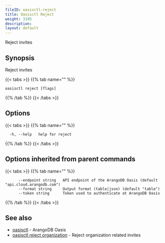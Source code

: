 ```yaml
---
fileID: oasisctl-reject
title: Oasisctl Reject
weight: 3195
description: 
layout: default
---
```

Reject invites

## Synopsis

Reject invites

{{< tabs >}}
{{% tab name="" %}}
```
oasisctl reject [flags]
```
{{% /tab %}}
{{< /tabs >}}

## Options

{{< tabs >}}
{{% tab name="" %}}
```
  -h, --help   help for reject
```
{{% /tab %}}
{{< /tabs >}}

## Options inherited from parent commands

{{< tabs >}}
{{% tab name="" %}}
```
      --endpoint string   API endpoint of the ArangoDB Oasis (default "api.cloud.arangodb.com")
      --format string     Output format (table|json) (default "table")
      --token string      Token used to authenticate at ArangoDB Oasis
```
{{% /tab %}}
{{< /tabs >}}

## See also

* [oasisctl](../oasisctl-options)	 - ArangoDB Oasis
* [oasisctl reject organization](oasisctl-reject-organization)	 - Reject organization related invites

